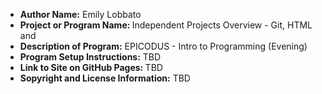 <ul>
  <li><strong> Author Name:</strong> Emily Lobbato <br></li>
 <li><strong> Project or Program Name: </strong></strong>Independent Projects Overview - Git, HTML and <br></li>
 <li><strong> Description of Program:</strong> EPICODUS - Intro to Programming (Evening) <br></li>
 <li><strong> Program Setup Instructions:</strong> TBD <br></li>
 <li><strong> Link to Site on GitHub Pages: </strong> TBD <br> </li>
 <li><strong> Sopyright and License Information:</strong> TBD <br></li>
 </p>
